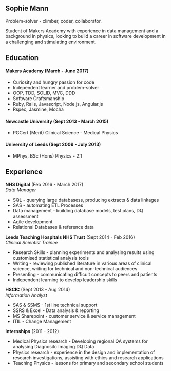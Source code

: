## Sophie Mann

Problem-solver - climber, coder, collaborator.

Student of Makers Academy with experience in data management and a background in physics, looking to build a career in software development in a challenging and stimulating environment.

<!--
## Skills

#### This Skill

Descriptive paragraph of how capable you are at this skill and, if relevant, how it has developed.

- Experience
- Achievements
- Evidence
- I achieved A during my work at B (job, or otherwise)
- I contributed to the growth of X while doing Y (job, or otherwise)
- I built this, made this, broke this, fixed this, etc.
- A link to some on-line evidence (blogs, videos, articles, etc.)

-->

## Education

#### Makers Academy (March - June 2017)

- Curiosity and hungry passion for code
- Independent learner and problem-solver
- OOP, TDD, SOLID, MVC, DDD
- Software Craftsmanship
- Ruby, Rails, Javascript, Node.js, Angular.js
- Rspec, Jasmine, Mocha

#### Newcastle University (Sept 2013 - March 2015)

- PGCert (Merit) Clinical Science - Medical Physics

#### University of Leeds (Sept 2009 - July 2013)

- MPhys, BSc (Hons) Physics - 2:1

## Experience

**NHS Digital** (Feb 2016 - March 2017)    
*Data Manager*  

- SQL - querying large databasess, producing extracts & data linkages
- SAS - automating ETL Processes
- Data management - building database models, test plans, DQ assessment
- Agile development
- Relational Databases & reference data

**Leeds Teaching Hospitals NHS Trust** (Sept 2014 - Feb 2016)   
*Clinical Scientist Trainee*  

- Research Skills - planning experiments and analysing results using customised statistical analysis tools
- Writing - reviewing published literature in various areas of clinical science, writing for technical and non-technical audiences
- Presenting - communicating difficult concepts to peers and patients
- Independent learning to develop leadership skills

**HSCIC** (Sept 2013 - Aug 2014)    
*Information Analyst*  

- SAS & SSMS - 1st line technical support
- SSRS & Excel - Data analysis & reporting
- MS Sharepoint - customer service & service management
- ITIL - Change Management

**Internships** (2011 - 2012)

- Medical Physics research - Developing regional QA systems for analysing Diagnositc Imaging DQ Data
- Physics research - experience in the design and implementation of research investigations, assisting with ethics and research applications
- Teaching Physics - lessons for primary and secondary school students
